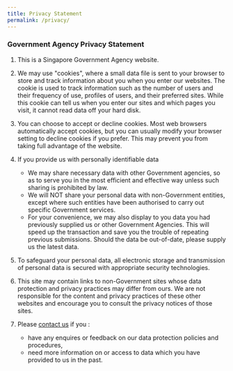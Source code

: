 ```yaml
---
title: Privacy Statement
permalink: /privacy/
---
```


### **Government Agency Privacy Statement**

1. This is a Singapore Government Agency website.

2. We may use "cookies", where a small data file is sent to your browser to store and track information about you when you enter our websites. The cookie is used to track information such as the number of users and their frequency of use, profiles of users, and their preferred sites. While this cookie can tell us when you enter our sites and which pages you visit, it cannot read data off your hard disk.

3. You can choose to accept or decline cookies. Most web browsers automatically accept cookies, but you can usually modify your browser setting to decline cookies if you prefer. This may prevent you from taking full advantage of the website.

4. If you provide us with personally identifiable data 

   - We may share necessary data with other Government agencies, so as to serve you in the most efficient and effective way unless such sharing is prohibited by law.
   - We will NOT share your personal data with non-Government entities, except where such entities have been authorised to carry out specific Government services.
   - For your convenience, we may also display to you data you had previously supplied us or other Government Agencies. This will speed up the transaction and save you the trouble of repeating previous submissions. Should the data be out-of-date, please supply us the latest data.

5. To safeguard your personal data, all electronic storage and transmission of personal data is secured with appropriate security technologies.

6. This site may contain links to non-Government sites whose data protection and privacy practices may differ from ours. We are not responsible for the content and privacy practices of these other websites and encourage you to consult the privacy notices of those sites.

7. Please [contact us](/contact-us/) if you :

   - have any enquires or feedback on our data protection policies and procedures,
   - need more information on or access to data which you have provided to us in the past.
